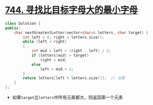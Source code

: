 # [744. 寻找比目标字母大的最小字母](https://leetcode-cn.com/problems/find-smallest-letter-greater-than-target/)

```cpp
class Solution {
public:
    char nextGreatestLetter(vector<char>& letters, char target) {
        int left = 0, right = letters.size();
        while (left < right)
        {
            int mid = left + (right - left) / 2;
            if (letters[mid] > target)
                right = mid;
            else
                left = mid + 1;
        }
        return letters[left % letters.size()];  // 注意
    }
};
```

- 如果`target`比`letters`中所有元素都大，则返回第一个元素

